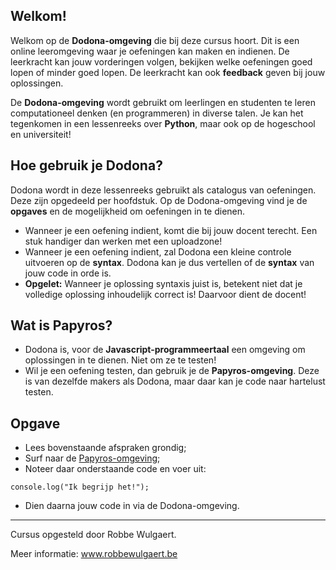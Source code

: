 ## Welkom! 

Welkom op de **Dodona-omgeving** die bij deze cursus hoort. Dit is een online leeromgeving waar je oefeningen kan maken en indienen. 
De leerkracht kan jouw vorderingen volgen, bekijken welke oefeningen goed lopen of minder goed lopen. De leerkracht kan ook **feedback** geven bij 
jouw oplossingen. 

De **Dodona-omgeving** wordt gebruikt om leerlingen en studenten te leren computationeel denken (en programmeren) in diverse talen. 
Je kan het tegenkomen in een lessenreeks over **Python**, maar ook op de hogeschool en universiteit!



## Hoe gebruik je Dodona?

Dodona wordt in deze lessenreeks gebruikt als catalogus van oefeningen. Deze zijn opgedeeld per hoofdstuk. 
Op de Dodona-omgeving vind je de **opgaves** en de mogelijkheid om oefeningen in te dienen. 

* Wanneer je een oefening indient, komt die bij jouw docent terecht. Een stuk handiger dan werken met een uploadzone! 
* Wanneer je een oefening indient, zal Dodona een kleine controle uitvoeren op de **syntax**. Dodona kan je dus vertellen of de **syntax** van 
jouw code in orde is. 
* **Opgelet:** Wanneer je oplossing syntaxis juist is, betekent niet dat je volledige oplossing inhoudelijk correct is! Daarvoor dient de docent! 


## Wat is Papyros?

* Dodona is, voor de **Javascript-programmeertaal** een omgeving om oplossingen in te dienen. Niet om ze te testen! 
* Wil je een oefening testen, dan gebruik je de **Papyros-omgeving**. Deze is van dezelfde makers als Dodona, maar daar kan je code naar hartelust testen. 


## Opgave

* Lees bovenstaande afspraken grondig; 
* Surf naar de [Papyros-omgeving](https://papyros.dodona.be/?locale=nl&language=JavaScript); 
* Noteer daar onderstaande code en voer uit: 


```
console.log("Ik begrijp het!");

```

* Dien daarna jouw code in via de Dodona-omgeving. 


---
Cursus opgesteld door Robbe Wulgaert. 

Meer informatie: www.robbewulgaert.be
